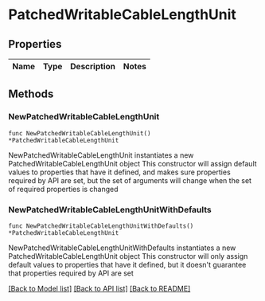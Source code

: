 # PatchedWritableCableLengthUnit

## Properties

Name | Type | Description | Notes
------------ | ------------- | ------------- | -------------

## Methods

### NewPatchedWritableCableLengthUnit

`func NewPatchedWritableCableLengthUnit() *PatchedWritableCableLengthUnit`

NewPatchedWritableCableLengthUnit instantiates a new PatchedWritableCableLengthUnit object
This constructor will assign default values to properties that have it defined,
and makes sure properties required by API are set, but the set of arguments
will change when the set of required properties is changed

### NewPatchedWritableCableLengthUnitWithDefaults

`func NewPatchedWritableCableLengthUnitWithDefaults() *PatchedWritableCableLengthUnit`

NewPatchedWritableCableLengthUnitWithDefaults instantiates a new PatchedWritableCableLengthUnit object
This constructor will only assign default values to properties that have it defined,
but it doesn't guarantee that properties required by API are set


[[Back to Model list]](../README.md#documentation-for-models) [[Back to API list]](../README.md#documentation-for-api-endpoints) [[Back to README]](../README.md)


